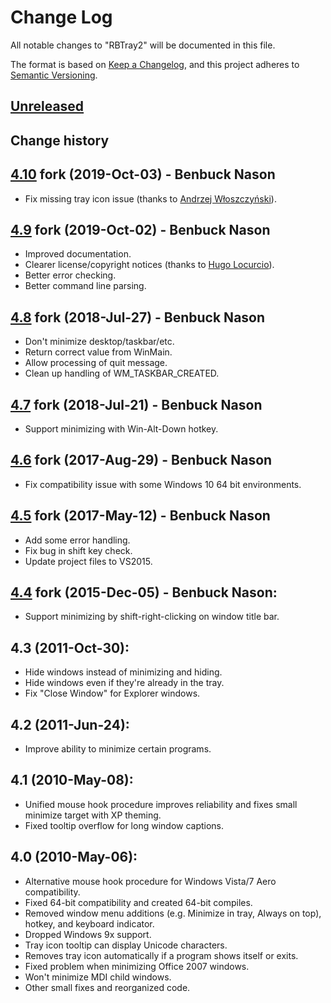 # Change Log

All notable changes to "RBTray2" will be documented in this file.

The format is based on [Keep a Changelog](https://keepachangelog.com/en/1.0.0/),
and this project adheres to [Semantic Versioning](https://semver.org/spec/v2.0.0.html).

## [Unreleased]

## Change history

## [4.10] fork (2019-Oct-03) - Benbuck Nason
  - Fix missing tray icon issue (thanks to [Andrzej Włoszczyński](https://github.com/Andrzej-W)).

## [4.9] fork (2019-Oct-02) - Benbuck Nason
  - Improved documentation.
  - Clearer license/copyright notices (thanks to [Hugo Locurcio](https://github.com/Calinou)).
  - Better error checking.
  - Better command line parsing.

## [4.8] fork (2018-Jul-27) - Benbuck Nason
  - Don't minimize desktop/taskbar/etc.
  - Return correct value from WinMain.
  - Allow processing of quit message.
  - Clean up handling of WM_TASKBAR_CREATED.

## [4.7] fork (2018-Jul-21) - Benbuck Nason
  - Support minimizing with Win-Alt-Down hotkey.

## [4.6] fork (2017-Aug-29) - Benbuck Nason
  - Fix compatibility issue with some Windows 10 64 bit environments.

## [4.5] fork (2017-May-12) - Benbuck Nason
  - Add some error handling.
  - Fix bug in shift key check.
  - Update project files to VS2015.

## [4.4] fork (2015-Dec-05) - Benbuck Nason:
  - Support minimizing by shift-right-clicking on window title bar.

## 4.3 (2011-Oct-30):
  - Hide windows instead of minimizing and hiding.
  - Hide windows even if they're already in the tray.
  - Fix "Close Window" for Explorer windows.

## 4.2 (2011-Jun-24):
  - Improve ability to minimize certain programs.

## 4.1 (2010-May-08):
  - Unified mouse hook procedure improves reliability and fixes small minimize target with XP theming.
  - Fixed tooltip overflow for long window captions.

## 4.0 (2010-May-06):
  - Alternative mouse hook procedure for Windows Vista/7 Aero compatibility.
  - Fixed 64-bit compatibility and created 64-bit compiles.
  - Removed window menu additions (e.g. Minimize in tray, Always on top), hotkey, and keyboard indicator.
  - Dropped Windows 9x support.
  - Tray icon tooltip can display Unicode characters.
  - Removes tray icon automatically if a program shows itself or exits.
  - Fixed problem when minimizing Office 2007 windows.
  - Won't minimize MDI child windows.
  - Other small fixes and reorganized code.

[Unreleased]: https://github.com/benbuck/RBTray/compare/v4.10...HEAD
[4.10]: https://github.com/benbuck/RBTray/compare/v4.9...v4.10
[4.9]: https://github.com/benbuck/RBTray/compare/v4.8...v4.9
[4.8]: https://github.com/benbuck/RBTray/compare/v4.7...v4.8
[4.7]: https://github.com/benbuck/RBTray/compare/v4.6...v4.7
[4.6]: https://github.com/benbuck/RBTray/compare/v4.5...v4.6
[4.5]: https://github.com/benbuck/RBTray/compare/v4.4...v4.5
[4.4]: https://github.com/benbuck/RBTray/releases/tag/v4.4
